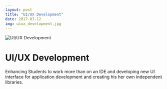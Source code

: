 ```yaml
---
layout: post
title: "UI/UX Development"
date: 2017-07-12
img: uiux_development.jpg
---
```


![UI/UX Development]({{site.baseurl}}/images/uiux_development.jpg)

# UI/UX Development
Enhancing Students to work more than on an IDE and
developing new UI interface for application development
and creating his her own independent libraries.
